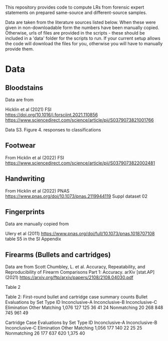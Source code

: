 
This repository provides code to compute LRs from forensic expert statements on prepared 
same-source and different-source samples.

Data are taken from the literature sources listed below.
When these were given in non-downloadable form the numbers have been manually copied.
Otherwise, urls of files are provided in the scripts - these should be included in a 'data' folder
for the scripts to run. If your current setup allows the code will download the files 
for you, otherwise you will have to manually provide them.


# Data

## Bloodstains

Data are from

Hicklin et al (2021) FSI  
https://doi.org/10.1016/j.forsciint.2021.110856
https://www.sciencedirect.com/science/article/pii/S0379073821001766

Data S3. Figure 4. responses to classifications


## Footwear

From Hicklin et al (2022) FSI
https://www.sciencedirect.com/science/article/pii/S0379073822002481


## Handwriting

From Hicklin et al (2022) PNAS
https://www.pnas.org/doi/10.1073/pnas.2119944119
Suppl dataset 02



## Fingerprints
Data are manually copied from 

Ulery et al (2011)
https://www.pnas.org/doi/full/10.1073/pnas.1018707108
table S5 in the SI Appendix


## Firearms (Bullets and cartridges)
Data are from
Scott Chumbley, L. et al. Accuracy, Repeatability, and Reproducibility of Firearm Comparisons Part 1: Accuracy. arXiv [stat.AP] (2021)
https://arxiv.org/ftp/arxiv/papers/2108/2108.04030.pdf

Table 2

Table 2: First-round bullet and cartridge case summary counts
Bullet Evaluations by Set Type
ID Inconclusive-A Inconclusive-B Inconclusive-C Elimination Other
Matching 1,076 127 125 36 41 24
Nonmatching 20 268 848 745 961 49

Cartridge Case Evaluations by Set Type
ID Inconclusive-A Inconclusive-B Inconclusive-C Elimination Other
Matching 1,056 177 140 22 25 25
Nonmatching 26 177 637 620 1,375 40 



